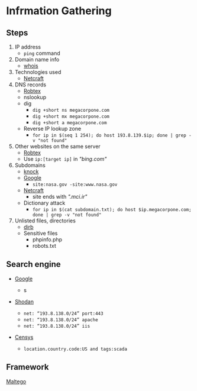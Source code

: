 # Infrmation Gathering

## Steps
1. IP address
   - ```ping``` command
2. Domain name info
   - [whois](https://whois.domaintools.com/)
3. Technologies used
   - [Netcraft](https://sitereport.netcraft.com/?url=)
4. DNS records
   - [Robtex](https://www.robtex.com/)
   - nslookup
   - dig
     - ```dig +short ns megacorpone.com```
     - ```dig +short mx megacorpone.com```
     - ```dig +short a megacorpone.com```
   - Reverse IP lookup zone
     - ```for ip in $(seq 1 254); do host 193.8.139.$ip; done | grep -v "not found"``` 
5. Other websites on the same server
   - [Robtex](https://www.robtex.com/)
   - Use ```ip:[target ip]``` in *"bing.com"*
6. Subdomains
   - [knock](https://github.com/guelfoweb/knock)
   - [Google](https://www.google.com/)
     - ```site:nasa.gov -site:www.nasa.gov```
   - [Netcraft](https://searchdns.netcraft.com/)
     - site ends with *".mci.ir"* 
   - Dictionary attack 
     -  ```for ip in $(cat subdomain.txt); do host $ip.megacorpone.com; done | grep -v "not found"```
7. Unlisted files, directories
   - [dirb](/Tools/dirb.md)
   - Sensitive files
     - phpinfo.php
     - robots.txt 

## Search engine
- [Google](https://www.google.com/)
  - s

- [Shodan](https://www.shodan.io/)
  - ```net: “193.8.138.0/24” port:443```
  - ```net: “193.8.138.0/24” apache```
  - ```net: “193.8.138.0/24” iis```

- [Censys](https://censys.io/)
  - ```location.country.code:US and tags:scada```

## Framework
[Maltego](/Tools/maltego.md)

